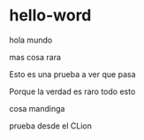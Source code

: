 # hello-word
hola  mundo

mas cosa rara

Esto es una prueba a ver que pasa

Porque la verdad es raro todo esto

cosa mandinga

prueba desde el CLion
